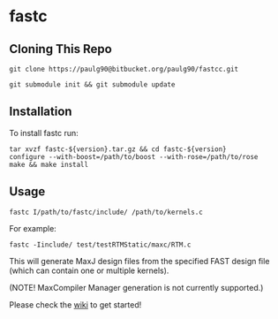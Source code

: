fastc
=====

Cloning This Repo
-----------------

`git clone https://paulg90@bitbucket.org/paulg90/fastcc.git`

`git submodule init && git submodule update`

Installation
------------
To install fastc run:
~~~~
tar xvzf fastc-${version}.tar.gz && cd fastc-${version}
configure --with-boost=/path/to/boost --with-rose=/path/to/rose
make && make install
~~~~

Usage
-----

~~~
fastc I/path/to/fastc/include/ /path/to/kernels.c
~~~

For example:

~~~
fastc -Iinclude/ test/testRTMStatic/maxc/RTM.c
~~~

This will generate MaxJ design files from the specified FAST design file (which can contain one or multiple kernels).

(NOTE! MaxCompiler Manager generation is not currently supported.)

Please check the [wiki](https://github.com/paul-g/fastc/wiki) to get started!
